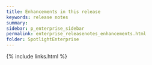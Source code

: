 ```yaml
---
title: Enhancements in this release
keywords: release notes
summary:
sidebar: p_enterprise_sidebar
permalink: enterprise_releasenotes_enhancements.html
folder: SpotlightEnterprise
---
```


{% include links.html %}
